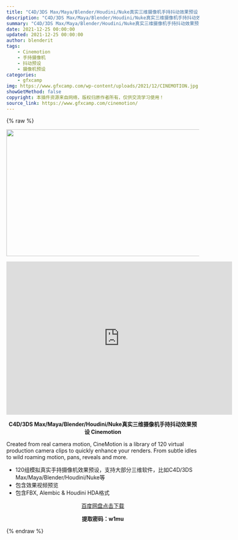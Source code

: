 ```yaml
---
title: "C4D/3DS Max/Maya/Blender/Houdini/Nuke真实三维摄像机手持抖动效果预设 Cinemotion"
description: "C4D/3DS Max/Maya/Blender/Houdini/Nuke真实三维摄像机手持抖动效果预设 Cinemotion Created from real camera motion, Cin..."
summary: "C4D/3DS Max/Maya/Blender/Houdini/Nuke真实三维摄像机手持抖动效果预设 Cinemotion Created from real camera motion, Cin..."
date: 2021-12-25 00:00:00
updated: 2021-12-25 00:00:00
author: blenderit
tags: 
    - Cinemotion
    - 手持摄像机
    - 抖动预设
    - 摄像机预设
categories:
    - gfxcamp
img: https://www.gfxcamp.com/wp-content/uploads/2021/12/CINEMOTION.jpg
showGetMethod: false
copyright: 本插件资源来自网络，版权归原作者所有，仅供交流学习使用！
source_link: https://www.gfxcamp.com/cinemotion/
---
```


{% raw %}
<div><p><img decoding="async" class="aligncenter size-full wp-image-101239" src="https://www.gfxcamp.com/wp-content/uploads/2021/12/CINEMOTION.jpg" data-src="https://www.gfxcamp.com/wp-content/uploads/2021/12/CINEMOTION.jpg" alt="" width="590" height="331" data-srcset="https://www.gfxcamp.com/wp-content/uploads/2021/12/CINEMOTION.jpg 590w, https://www.gfxcamp.com/wp-content/uploads/2021/12/CINEMOTION-150x84.jpg 150w" data-sizes="(max-width: 590px) 100vw, 590px"></p><p style="text-align: center;"><iframe loading="lazy" src="https://player.youku.com/embed/XNTgyOTQ2MjcyMA==" width="590" height="400" frameborder="0" allowfullscreen="allowfullscreen" data-mce-fragment="1"></iframe></p><p style="text-align: center;"><strong>C4D/3DS Max/Maya/Blender/Houdini/Nuke真实三维摄像机手持抖动效果预设 Cinemotion</strong></p><p class="">Created from real camera motion, CineMotion is a library of 120 virtual production camera clips to quickly enhance your renders. From subtle idles to wild roaming motion, pans, reveals and more.</p><ul>
<li>120组模拟真实手持摄像机效果预设，支持大部分三维软件，比如C4D/3DS Max/Maya/Blender/Houdini/Nuke等</li>
<li>包含效果视频预览</li>
<li>包含FBX, Alembic &amp; Houdini HDA格式</li>
</ul><p style="text-align: center;"><a class="maxbutton-3 maxbutton maxbutton-baidu" target="_blank" rel="noopener" href="https://pan.baidu.com/s/1aUbl9xIcWqIjWvqbrg8jlg"><span class="mb-text">百度网盘点击下载</span></a></p><p style="text-align: center;"><strong>提取密码：w1mu</strong></p></div>
<div style="display: none">gfxcamp</div>
{% endraw %}